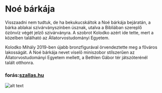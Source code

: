 # Noé bárkája
Visszaadni nem tudtuk, de ha bekukucskáltok a Noé bárkája bejáratán, a bárka ablakai szivárványszínben úsznak, utalva a Bibliában szereplő özönvíz végét jelző szivárványra. A szobrot Kolodko azért ide tette, mert a közelben található az Állatorvostudományi Egyetem.

Kolodko Mihály 2019-ben újabb bronzfigurával örvendeztette meg a főváros lakosságát. A Noé bárkája nevet viselő miniszobor stílszerűen az Állatorvostudományi Egyetem mellett, a Bethlen Gábor tér játszóterénél talált otthonra.
### forás:[szallas.hu](https://szallas.hu/programok/kolodko:-noe-barkaja-miniszobor-budapest-p9021)
![alt text](<noé barkaja-1.png>)